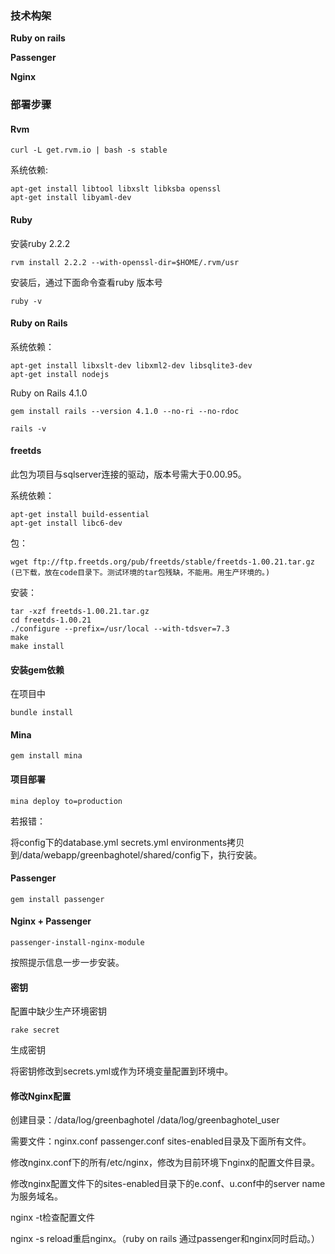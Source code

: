 

### 技术构架

**Ruby on rails**

**Passenger**

**Nginx**

### 部署步骤

#### Rvm 

```shell
curl -L get.rvm.io | bash -s stable
```

系统依赖:

```shell
apt-get install libtool libxslt libksba openssl
apt-get install libyaml-dev
```

#### Ruby

安装ruby 2.2.2

```shell
rvm install 2.2.2 --with-openssl-dir=$HOME/.rvm/usr
```

安装后，通过下面命令查看ruby 版本号

```shell
ruby -v 
```

#### Ruby on Rails

系统依赖：

```shell
apt-get install libxslt-dev libxml2-dev libsqlite3-dev
apt-get install nodejs
```

Ruby on Rails 4.1.0

```shell
gem install rails --version 4.1.0 --no-ri --no-rdoc
```

```shell
rails -v
```

#### freetds

此包为项目与sqlserver连接的驱动，版本号需大于0.00.95。

系统依赖：

```
apt-get install build-essential 
apt-get install libc6-dev
```

包：

```shell
wget ftp://ftp.freetds.org/pub/freetds/stable/freetds-1.00.21.tar.gz
(已下载，放在code目录下。测试环境的tar包残缺，不能用。用生产环境的。)
```

安装：

```shell
tar -xzf freetds-1.00.21.tar.gz
cd freetds-1.00.21
./configure --prefix=/usr/local --with-tdsver=7.3
make 
make install
```

#### 安装gem依赖

在项目中

```shell
bundle install
```

#### Mina

```
gem install mina
```

#### 项目部署

```
mina deploy to=production
```

若报错：

将config下的database.yml secrets.yml environments拷贝到/data/webapp/greenbaghotel/shared/config下，执行安装。

#### Passenger

```
gem install passenger
```

#### Nginx + Passenger

```shell
passenger-install-nginx-module
```

按照提示信息一步一步安装。

#### 密钥

配置中缺少生产环境密钥

```shell
rake secret
```

生成密钥

将密钥修改到secrets.yml或作为环境变量配置到环境中。

#### 修改Nginx配置

创建目录：/data/log/greenbaghotel /data/log/greenbaghotel_user

需要文件：nginx.conf passenger.conf sites-enabled目录及下面所有文件。

修改nginx.conf下的所有/etc/nginx，修改为目前环境下nginx的配置文件目录。

修改nginx配置文件下的sites-enabled目录下的e.conf、u.conf中的server name为服务域名。

nginx -t检查配置文件

nginx -s reload重启nginx。（ruby on rails 通过passenger和nginx同时启动。）

